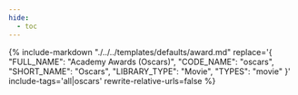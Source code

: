 ```yaml
---
hide:
  - toc
---
```

{%
    include-markdown "./../../templates/defaults/award.md"
    replace='{
        "FULL_NAME": "Academy Awards (Oscars)",
        "CODE_NAME": "oscars",
        "SHORT_NAME": "Oscars",
        "LIBRARY_TYPE": "Movie",
        "TYPES": "movie"
    }'
    include-tags='all|oscars'
    rewrite-relative-urls=false
%}